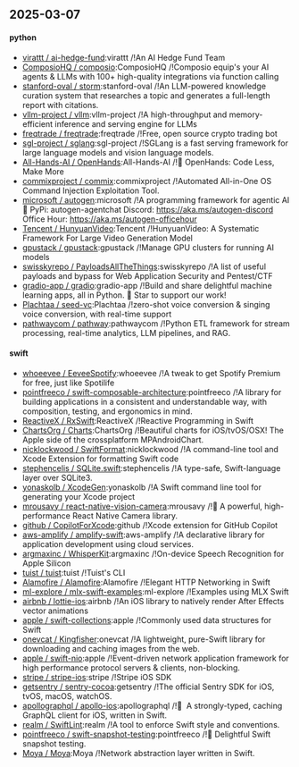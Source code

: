 ## 2025-03-07

#### python
* [virattt / ai-hedge-fund](https://github.com/virattt/ai-hedge-fund):virattt /!An AI Hedge Fund Team
* [ComposioHQ / composio](https://github.com/ComposioHQ/composio):ComposioHQ /!Composio equip's your AI agents & LLMs with 100+ high-quality integrations via function calling
* [stanford-oval / storm](https://github.com/stanford-oval/storm):stanford-oval /!An LLM-powered knowledge curation system that researches a topic and generates a full-length report with citations.
* [vllm-project / vllm](https://github.com/vllm-project/vllm):vllm-project /!A high-throughput and memory-efficient inference and serving engine for LLMs
* [freqtrade / freqtrade](https://github.com/freqtrade/freqtrade):freqtrade /!Free, open source crypto trading bot
* [sgl-project / sglang](https://github.com/sgl-project/sglang):sgl-project /!SGLang is a fast serving framework for large language models and vision language models.
* [All-Hands-AI / OpenHands](https://github.com/All-Hands-AI/OpenHands):All-Hands-AI /!🙌 OpenHands: Code Less, Make More
* [commixproject / commix](https://github.com/commixproject/commix):commixproject /!Automated All-in-One OS Command Injection Exploitation Tool.
* [microsoft / autogen](https://github.com/microsoft/autogen):microsoft /!A programming framework for agentic AI 🤖 PyPi: autogen-agentchat Discord: https://aka.ms/autogen-discord Office Hour: https://aka.ms/autogen-officehour
* [Tencent / HunyuanVideo](https://github.com/Tencent/HunyuanVideo):Tencent /!HunyuanVideo: A Systematic Framework For Large Video Generation Model
* [gpustack / gpustack](https://github.com/gpustack/gpustack):gpustack /!Manage GPU clusters for running AI models
* [swisskyrepo / PayloadsAllTheThings](https://github.com/swisskyrepo/PayloadsAllTheThings):swisskyrepo /!A list of useful payloads and bypass for Web Application Security and Pentest/CTF
* [gradio-app / gradio](https://github.com/gradio-app/gradio):gradio-app /!Build and share delightful machine learning apps, all in Python. 🌟 Star to support our work!
* [Plachtaa / seed-vc](https://github.com/Plachtaa/seed-vc):Plachtaa /!zero-shot voice conversion & singing voice conversion, with real-time support
* [pathwaycom / pathway](https://github.com/pathwaycom/pathway):pathwaycom /!Python ETL framework for stream processing, real-time analytics, LLM pipelines, and RAG.

#### swift
* [whoeevee / EeveeSpotify](https://github.com/whoeevee/EeveeSpotify):whoeevee /!A tweak to get Spotify Premium for free, just like Spotilife
* [pointfreeco / swift-composable-architecture](https://github.com/pointfreeco/swift-composable-architecture):pointfreeco /!A library for building applications in a consistent and understandable way, with composition, testing, and ergonomics in mind.
* [ReactiveX / RxSwift](https://github.com/ReactiveX/RxSwift):ReactiveX /!Reactive Programming in Swift
* [ChartsOrg / Charts](https://github.com/ChartsOrg/Charts):ChartsOrg /!Beautiful charts for iOS/tvOS/OSX! The Apple side of the crossplatform MPAndroidChart.
* [nicklockwood / SwiftFormat](https://github.com/nicklockwood/SwiftFormat):nicklockwood /!A command-line tool and Xcode Extension for formatting Swift code
* [stephencelis / SQLite.swift](https://github.com/stephencelis/SQLite.swift):stephencelis /!A type-safe, Swift-language layer over SQLite3.
* [yonaskolb / XcodeGen](https://github.com/yonaskolb/XcodeGen):yonaskolb /!A Swift command line tool for generating your Xcode project
* [mrousavy / react-native-vision-camera](https://github.com/mrousavy/react-native-vision-camera):mrousavy /!📸 A powerful, high-performance React Native Camera library.
* [github / CopilotForXcode](https://github.com/github/CopilotForXcode):github /!Xcode extension for GitHub Copilot
* [aws-amplify / amplify-swift](https://github.com/aws-amplify/amplify-swift):aws-amplify /!A declarative library for application development using cloud services.
* [argmaxinc / WhisperKit](https://github.com/argmaxinc/WhisperKit):argmaxinc /!On-device Speech Recognition for Apple Silicon
* [tuist / tuist](https://github.com/tuist/tuist):tuist /!Tuist's CLI
* [Alamofire / Alamofire](https://github.com/Alamofire/Alamofire):Alamofire /!Elegant HTTP Networking in Swift
* [ml-explore / mlx-swift-examples](https://github.com/ml-explore/mlx-swift-examples):ml-explore /!Examples using MLX Swift
* [airbnb / lottie-ios](https://github.com/airbnb/lottie-ios):airbnb /!An iOS library to natively render After Effects vector animations
* [apple / swift-collections](https://github.com/apple/swift-collections):apple /!Commonly used data structures for Swift
* [onevcat / Kingfisher](https://github.com/onevcat/Kingfisher):onevcat /!A lightweight, pure-Swift library for downloading and caching images from the web.
* [apple / swift-nio](https://github.com/apple/swift-nio):apple /!Event-driven network application framework for high performance protocol servers & clients, non-blocking.
* [stripe / stripe-ios](https://github.com/stripe/stripe-ios):stripe /!Stripe iOS SDK
* [getsentry / sentry-cocoa](https://github.com/getsentry/sentry-cocoa):getsentry /!The official Sentry SDK for iOS, tvOS, macOS, watchOS.
* [apollographql / apollo-ios](https://github.com/apollographql/apollo-ios):apollographql /!📱  A strongly-typed, caching GraphQL client for iOS, written in Swift.
* [realm / SwiftLint](https://github.com/realm/SwiftLint):realm /!A tool to enforce Swift style and conventions.
* [pointfreeco / swift-snapshot-testing](https://github.com/pointfreeco/swift-snapshot-testing):pointfreeco /!📸 Delightful Swift snapshot testing.
* [Moya / Moya](https://github.com/Moya/Moya):Moya /!Network abstraction layer written in Swift.
